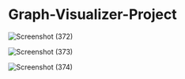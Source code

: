 # Graph-Visualizer-Project

![Screenshot (372)](https://github.com/user-attachments/assets/ed77194d-65fa-4536-b5f2-c3928570e386)  

![Screenshot (373)](https://github.com/user-attachments/assets/0a287747-7ea4-4eef-abb9-8ac180142aec)

![Screenshot (374)](https://github.com/user-attachments/assets/708b0497-fbea-48d2-a89e-2403e905ebd3)
